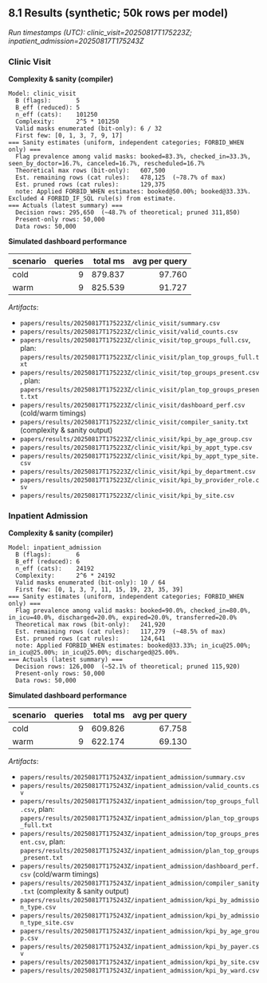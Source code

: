 <!-- RESULTS:BEGIN -->
## 8.1 Results (synthetic; 50k rows per model)

_Run timestamps (UTC): clinic_visit=20250817T175223Z; inpatient_admission=20250817T175243Z_

### Clinic Visit

**Complexity & sanity (compiler)**

```text
Model: clinic_visit
  B (flags):       5
  B_eff (reduced): 5
  n_eff (cats):    101250
  Complexity:      2^5 * 101250
  Valid masks enumerated (bit-only): 6 / 32
  First few: [0, 1, 3, 7, 9, 17]
=== Sanity estimates (uniform, independent categories; FORBID_WHEN only) ===
  Flag prevalence among valid masks: booked=83.3%, checked_in=33.3%, seen_by_doctor=16.7%, canceled=16.7%, rescheduled=16.7%
  Theoretical max rows (bit-only):   607,500
  Est. remaining rows (cat rules):   478,125  (~78.7% of max)
  Est. pruned rows (cat rules):      129,375
  note: Applied FORBID_WHEN estimates: booked@50.00%; booked@33.33%. Excluded 4 FORBID_IF_SQL rule(s) from estimate.
=== Actuals (latest summary) ===
  Decision rows: 295,650  (~48.7% of theoretical; pruned 311,850)
  Present-only rows: 50,000
  Data rows: 50,000
```

**Simulated dashboard performance**

| scenario | queries | total ms | avg per query |
|---|---:|---:|---:|
| cold | 9 | 879.837 | 97.760 |
| warm | 9 | 825.539 | 91.727 |

_Artifacts_:
- `papers/results/20250817T175223Z/clinic_visit/summary.csv`
- `papers/results/20250817T175223Z/clinic_visit/valid_counts.csv`
- `papers/results/20250817T175223Z/clinic_visit/top_groups_full.csv`, plan: `papers/results/20250817T175223Z/clinic_visit/plan_top_groups_full.txt`
- `papers/results/20250817T175223Z/clinic_visit/top_groups_present.csv`, plan: `papers/results/20250817T175223Z/clinic_visit/plan_top_groups_present.txt`
- `papers/results/20250817T175223Z/clinic_visit/dashboard_perf.csv` (cold/warm timings)
- `papers/results/20250817T175223Z/clinic_visit/compiler_sanity.txt` (complexity & sanity output)
- `papers/results/20250817T175223Z/clinic_visit/kpi_by_age_group.csv`
- `papers/results/20250817T175223Z/clinic_visit/kpi_by_appt_type.csv`
- `papers/results/20250817T175223Z/clinic_visit/kpi_by_appt_type_site.csv`
- `papers/results/20250817T175223Z/clinic_visit/kpi_by_department.csv`
- `papers/results/20250817T175223Z/clinic_visit/kpi_by_provider_role.csv`
- `papers/results/20250817T175223Z/clinic_visit/kpi_by_site.csv`

### Inpatient Admission

**Complexity & sanity (compiler)**

```text
Model: inpatient_admission
  B (flags):       6
  B_eff (reduced): 6
  n_eff (cats):    24192
  Complexity:      2^6 * 24192
  Valid masks enumerated (bit-only): 10 / 64
  First few: [0, 1, 3, 7, 11, 15, 19, 23, 35, 39]
=== Sanity estimates (uniform, independent categories; FORBID_WHEN only) ===
  Flag prevalence among valid masks: booked=90.0%, checked_in=80.0%, in_icu=40.0%, discharged=20.0%, expired=20.0%, transferred=20.0%
  Theoretical max rows (bit-only):   241,920
  Est. remaining rows (cat rules):   117,279  (~48.5% of max)
  Est. pruned rows (cat rules):      124,641
  note: Applied FORBID_WHEN estimates: booked@33.33%; in_icu@25.00%; in_icu@25.00%; in_icu@25.00%; discharged@25.00%.
=== Actuals (latest summary) ===
  Decision rows: 126,000  (~52.1% of theoretical; pruned 115,920)
  Present-only rows: 50,000
  Data rows: 50,000
```

**Simulated dashboard performance**

| scenario | queries | total ms | avg per query |
|---|---:|---:|---:|
| cold | 9 | 609.826 | 67.758 |
| warm | 9 | 622.174 | 69.130 |

_Artifacts_:
- `papers/results/20250817T175243Z/inpatient_admission/summary.csv`
- `papers/results/20250817T175243Z/inpatient_admission/valid_counts.csv`
- `papers/results/20250817T175243Z/inpatient_admission/top_groups_full.csv`, plan: `papers/results/20250817T175243Z/inpatient_admission/plan_top_groups_full.txt`
- `papers/results/20250817T175243Z/inpatient_admission/top_groups_present.csv`, plan: `papers/results/20250817T175243Z/inpatient_admission/plan_top_groups_present.txt`
- `papers/results/20250817T175243Z/inpatient_admission/dashboard_perf.csv` (cold/warm timings)
- `papers/results/20250817T175243Z/inpatient_admission/compiler_sanity.txt` (complexity & sanity output)
- `papers/results/20250817T175243Z/inpatient_admission/kpi_by_admission_type.csv`
- `papers/results/20250817T175243Z/inpatient_admission/kpi_by_admission_type_site.csv`
- `papers/results/20250817T175243Z/inpatient_admission/kpi_by_age_group.csv`
- `papers/results/20250817T175243Z/inpatient_admission/kpi_by_payer.csv`
- `papers/results/20250817T175243Z/inpatient_admission/kpi_by_site.csv`
- `papers/results/20250817T175243Z/inpatient_admission/kpi_by_ward.csv`

<!-- RESULTS:END -->
